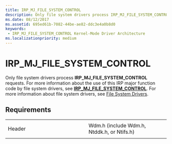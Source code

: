 ```yaml
---
title: IRP_MJ_FILE_SYSTEM_CONTROL
description: Only file system drivers process IRP_MJ_FILE_SYSTEM_CONTROL requests.
ms.date: 08/12/2017
ms.assetid: 695ed61b-7082-44be-ae82-ddc3e4a0b8d0
keywords:
 - IRP_MJ_FILE_SYSTEM_CONTROL Kernel-Mode Driver Architecture
ms.localizationpriority: medium
---
```


# IRP\_MJ\_FILE\_SYSTEM\_CONTROL


Only file system drivers process **IRP\_MJ\_FILE\_SYSTEM\_CONTROL** requests. For more information about the use of this IRP major function code by file system drivers, see [**IRP\_MJ\_FILE\_SYSTEM\_CONTROL**](https://msdn.microsoft.com/library/windows/hardware/ff548670). For more information about file system drivers, see [File System Drivers](https://msdn.microsoft.com/library/windows/hardware/ff540376).

Requirements
------------

<table>
<colgroup>
<col width="50%" />
<col width="50%" />
</colgroup>
<tbody>
<tr class="odd">
<td><p>Header</p></td>
<td>Wdm.h (include Wdm.h, Ntddk.h, or Ntifs.h)</td>
</tr>
</tbody>
</table>

 

 




